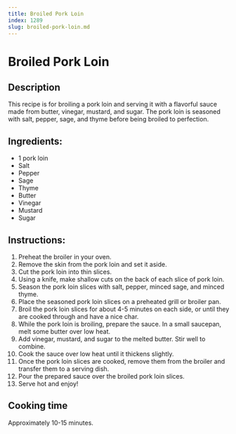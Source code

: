 ```yaml
---
title: Broiled Pork Loin
index: 1289
slug: broiled-pork-loin.md
---
```


# Broiled Pork Loin

## Description
This recipe is for broiling a pork loin and serving it with a flavorful sauce made from butter, vinegar, mustard, and sugar. The pork loin is seasoned with salt, pepper, sage, and thyme before being broiled to perfection.

## Ingredients:
- 1 pork loin
- Salt
- Pepper
- Sage
- Thyme
- Butter
- Vinegar
- Mustard
- Sugar

## Instructions:
1. Preheat the broiler in your oven.
2. Remove the skin from the pork loin and set it aside.
3. Cut the pork loin into thin slices.
4. Using a knife, make shallow cuts on the back of each slice of pork loin.
5. Season the pork loin slices with salt, pepper, minced sage, and minced thyme.
6. Place the seasoned pork loin slices on a preheated grill or broiler pan.
7. Broil the pork loin slices for about 4-5 minutes on each side, or until they are cooked through and have a nice char.
8. While the pork loin is broiling, prepare the sauce. In a small saucepan, melt some butter over low heat.
9. Add vinegar, mustard, and sugar to the melted butter. Stir well to combine.
10. Cook the sauce over low heat until it thickens slightly.
11. Once the pork loin slices are cooked, remove them from the broiler and transfer them to a serving dish.
12. Pour the prepared sauce over the broiled pork loin slices.
13. Serve hot and enjoy!

## Cooking time
Approximately 10-15 minutes.